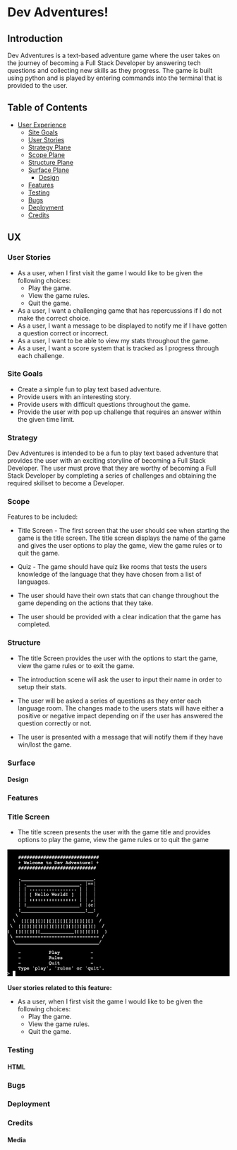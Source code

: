 # Dev Adventures!

## Introduction
Dev Adventures is a text-based adventure game where the user takes on the journey of becoming a Full Stack Developer by answering tech questions and collecting new skills as they progress.
The game is built using python and is played by entering commands into the terminal that is provided to the user.

## Table of Contents

* [User Experience](#Introduction)
    * [Site Goals](#Site-Goals)
    * [User Stories](#User-Stories)
    * [Strategy Plane](#Strategy)
    * [Scope Plane](#Scope)
    * [Structure Plane](#Structure)
    * [Surface Plane](#Surface)
        * [Design](#Design)
    * [Features](#Features)
    * [Testing](#Testing)
    * [Bugs](#Bugs)
    * [Deployment](#Deployment)
    * [Credits](#Credits)
    
## UX

### User Stories
* As a user, when I first visit the game I would like to be given the following choices:
    - Play the game. 
    - View the game rules.
    - Quit the game.
* As a user, I want a challenging game that has repercussions if I do not make the correct choice.
* As a user, I want a message to be displayed to notify me if I have gotten a question correct or incorrect.
* As a user, I want to be able to view my stats throughout the game.
* As a user, I want a score system that is tracked as I progress through each challenge.

### Site Goals
* Create a simple fun to play text based adventure.
* Provide users with an interesting story.
* Provide users with difficult questions throughout the game.
* Provide the user with pop up challenge that requires an answer within the given time limit.

### Strategy
Dev Adventures is intended to be a fun to play text based adventure that provides the user with an exciting
storyline of becoming a Full Stack Developer. The user must prove that they are worthy of becoming a Full Stack Developer
by completing a series of challenges and obtaining the required skillset to become a Developer.

### Scope
Features to be included:

- Title Screen - The first screen that the user should see when starting the game is the title screen.
The title screen displays the name of the game and gives the user options to play the game, 
view the game rules or to quit the game.

- Quiz - The game should have quiz like rooms that tests the users knowledge of the language that
they have chosen from a list of languages.

- The user should have their own stats that can change throughout the game depending on the actions that they take.

- The user should be provided with a clear indication that the game has completed.

### Structure
- The title Screen provides the user with the options to start the game, view the game rules or to exit the game.

- The introduction scene will ask the user to input their name in order to setup their stats.

- The user will be asked a series of questions as they enter each language room. The changes made to the users stats 
will have either a positive or negative impact depending on if the user has answered the question correctly or not.

- The user is presented with a message that will notify them if they have win/lost the game.

### Surface

#### Design

### Features

### Title Screen
- The title screen presents the user with the game title and provides options to
play the game, view the game rules or to quit the game

![Title Screen](assets/features/title.png)

**User stories related to this feature:**

* As a user, when I first visit the game I would like to be given the following choices:
    - Play the game. 
    - View the game rules.
    - Quit the game.


### Testing

#### HTML

### Bugs

### Deployment

### Credits

#### Media
